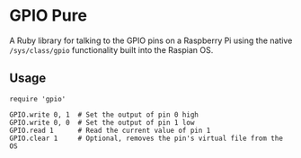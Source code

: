 # GPIO Pure

A Ruby library for talking to the GPIO pins on a Raspberry Pi using the native
`/sys/class/gpio` functionality built into the Raspian OS.

## Usage

    require 'gpio'

    GPIO.write 0, 1  # Set the output of pin 0 high
    GPIO.write 0, 0  # Set the output of pin 1 low
    GPIO.read 1      # Read the current value of pin 1
    GPIO.clear 1     # Optional, removes the pin's virtual file from the OS
    
